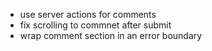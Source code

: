 - use server actions for comments
- fix scrolling to commnet after submit
- wrap comment section in an error boundary